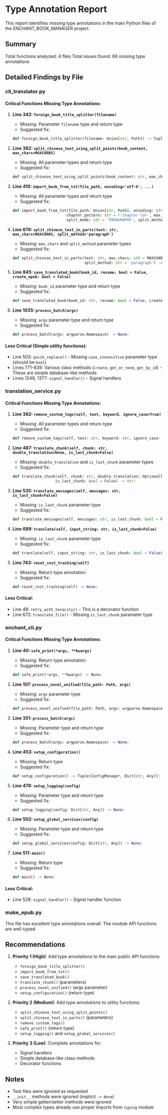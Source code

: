 # Type Annotation Report

This report identifies missing type annotations in the main Python files of the ENCHANT_BOOK_MANAGER project.

## Summary

Total functions analyzed: 4 files
Total issues found: 66 missing type annotations

## Detailed Findings by File

### cli_translator.py

#### Critical Functions Missing Type Annotations:

1. **Line 342: `foreign_book_title_splitter(filename)`**
   - Missing: Parameter `filename` type and return type
   - Suggested fix:
   ```python
   def foreign_book_title_splitter(filename: Union[str, Path]) -> Tuple[str, str, str, str, str, str]:
   ```

2. **Line 382: `split_chinese_text_using_split_points(book_content, max_chars=MAXCHARS)`**
   - Missing: All parameter types and return type
   - Suggested fix:
   ```python
   def split_chinese_text_using_split_points(book_content: str, max_chars: int = MAXCHARS) -> List[str]:
   ```

3. **Line 410: `import_book_from_txt(file_path, encoding='utf-8', ...)`**
   - Missing: All parameter types and return type
   - Suggested fix:
   ```python
   def import_book_from_txt(file_path: Union[str, Path], encoding: str = 'utf-8', 
                           chapter_pattern: str = r'Chapter \d+', max_chars: int = MAXCHARS,
                           split_mode: str = 'PARAGRAPHS', split_method: str = 'paragraph') -> str:
   ```

4. **Line 676: `split_chinese_text_in_parts(text: str, max_chars=MAXCHARS, split_method='paragraph')`**
   - Missing: `max_chars` and `split_method` parameter types
   - Suggested fix:
   ```python
   def split_chinese_text_in_parts(text: str, max_chars: int = MAXCHARS, 
                                   split_method: str = 'paragraph') -> List[str]:
   ```

5. **Line 845: `save_translated_book(book_id, resume: bool = False, create_epub: bool = False)`**
   - Missing: `book_id` parameter type and return type
   - Suggested fix:
   ```python
   def save_translated_book(book_id: str, resume: bool = False, create_epub: bool = False) -> None:
   ```

6. **Line 1035: `process_batch(args)`**
   - Missing: `args` parameter type and return type
   - Suggested fix:
   ```python
   def process_batch(args: argparse.Namespace) -> None:
   ```

#### Less Critical (Simple utility functions):

- Line 503: `quick_replace()` - Missing `case_insensitive` parameter type (should be `bool`)
- Lines 771-839: Various class methods (`create`, `get_or_none`, `get_by_id`) - These are simple database-like methods
- Lines 1248, 1377: `signal_handler()` - Signal handlers

### translation_service.py

#### Critical Functions Missing Type Annotations:

1. **Line 382: `remove_custom_tags(self, text, keyword, ignore_case=True)`**
   - Missing: All parameter types and return type
   - Suggested fix:
   ```python
   def remove_custom_tags(self, text: str, keyword: str, ignore_case: bool = True) -> str:
   ```

2. **Line 487: `translate_chunk(self, chunk: str, double_translation=None, is_last_chunk=False)`**
   - Missing: `double_translation` and `is_last_chunk` parameter types
   - Suggested fix:
   ```python
   def translate_chunk(self, chunk: str, double_translation: Optional[bool] = None, 
                      is_last_chunk: bool = False) -> str:
   ```

3. **Line 535: `translate_messages(self, messages: str, is_last_chunk=False)`**
   - Missing: `is_last_chunk` parameter type
   - Suggested fix:
   ```python
   def translate_messages(self, messages: str, is_last_chunk: bool = False) -> str:
   ```

4. **Line 689: `translate(self, input_string: str, is_last_chunk=False)`**
   - Missing: `is_last_chunk` parameter type
   - Suggested fix:
   ```python
   def translate(self, input_string: str, is_last_chunk: bool = False) -> str:
   ```

5. **Line 743: `reset_cost_tracking(self)`**
   - Missing: Return type annotation
   - Suggested fix:
   ```python
   def reset_cost_tracking(self) -> None:
   ```

#### Less Critical:

- Line 48: `retry_with_tenacity()` - This is a decorator function
- Line 672: `translate_file()` - Missing `is_last_chunk` parameter type

### enchant_cli.py

#### Critical Functions Missing Type Annotations:

1. **Line 40: `safe_print(*args, **kwargs)`**
   - Missing: Return type annotation
   - Suggested fix:
   ```python
   def safe_print(*args, **kwargs) -> None:
   ```

2. **Line 107: `process_novel_unified(file_path: Path, args)`**
   - Missing: `args` parameter type
   - Suggested fix:
   ```python
   def process_novel_unified(file_path: Path, args: argparse.Namespace) -> bool:
   ```

3. **Line 351: `process_batch(args)`**
   - Missing: Parameter type and return type
   - Suggested fix:
   ```python
   def process_batch(args: argparse.Namespace) -> None:
   ```

4. **Line 453: `setup_configuration()`**
   - Missing: Return type
   - Suggested fix:
   ```python
   def setup_configuration() -> Tuple[ConfigManager, Dict[str, Any]]:
   ```

5. **Line 478: `setup_logging(config)`**
   - Missing: Parameter type and return type
   - Suggested fix:
   ```python
   def setup_logging(config: Dict[str, Any]) -> None:
   ```

6. **Line 502: `setup_global_services(config)`**
   - Missing: Parameter type and return type
   - Suggested fix:
   ```python
   def setup_global_services(config: Dict[str, Any]) -> None:
   ```

7. **Line 511: `main()`**
   - Missing: Return type
   - Suggested fix:
   ```python
   def main() -> None:
   ```

#### Less Critical:

- Line 528: `signal_handler()` - Signal handler function

### make_epub.py

This file has excellent type annotations overall. The module API functions are well-typed.

## Recommendations

1. **Priority 1 (High)**: Add type annotations to the main public API functions:
   - `foreign_book_title_splitter()` 
   - `import_book_from_txt()`
   - `save_translated_book()`
   - `translate_chunk()` (parameters)
   - `process_novel_unified()` (args parameter)
   - `setup_configuration()` (return type)

2. **Priority 2 (Medium)**: Add type annotations to utility functions:
   - `split_chinese_text_using_split_points()`
   - `split_chinese_text_in_parts()` (parameters)
   - `remove_custom_tags()`
   - `safe_print()` (return type)
   - `setup_logging()` and `setup_global_services()`

3. **Priority 3 (Low)**: Complete annotations for:
   - Signal handlers
   - Simple database-like class methods
   - Decorator functions

## Notes

- Test files were ignored as requested
- `__init__` methods were ignored (implicit `-> None`)
- Very simple getter/setter methods were ignored
- Most complex types already use proper imports from `typing` module